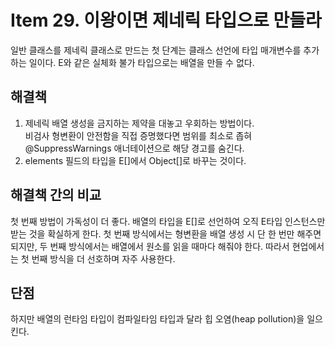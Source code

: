 # Item 29. 이왕이면 제네릭 타입으로 만들라
일반 클래스를 제네릭 클래스로 만드는 첫 단계는 클래스 선언에 타입 매개변수를 추가하는 일이다.
E와 같은 실체화 불가 타입으로는 배열을 만들 수 없다.

## 해결책
1. 제네릭 배열 생성을 금지하는 제약을 대놓고 우회하는 방법이다. <br> 비검사 형변환이 안전함을 직접 증명했다면 범위를 최소로 좁혀 @SuppressWarnings 애너테이션으로 해당 경고를 숨긴다.
2. elements 필드의 타입을 E[]에서 Object[]로 바꾸는 것이다.

## 해결책 간의 비교
첫 번째 방법이 가독성이 더 좋다. 배열의 타입을 E[]로 선언하여 오직 E타입 인스턴스만 받는 것을 확실하게 한다. 
첫 번째 방식에서는 형변환을 배열 생성 시 단 한 번만 해주면 되지만, 두 번째 방식에서는 배열에서 원소를 읽을 때마다 해줘야 한다.
따라서 현업에서는 첫 번째 방식을 더 선호하며 자주 사용한다.

## 단점
하지만 배열의 런타임 타입이 컴파일타임 타입과 달라 힙 오염(heap pollution)을 일으킨다.